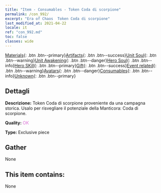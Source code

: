 ```yaml
---
title: "Item - Consumables - Token Coda di scorpione"
permalink: /con_992/
excerpt: "Era of Chaos  Token Coda di scorpione"
last_modified_at: 2021-04-22
locale: it
ref: "con_992.md"
toc: false
classes: wide
---
```

 [Materials](/ItemsIT/){: .btn .btn--primary}[Artifacts](/ItemsIT/Artifacts/){: .btn .btn--success}[Unit Soul](/ItemsIT/UnitSoul/){: .btn .btn--warning}[Unit Awakening](/ItemsIT/UnitAwakening/){: .btn .btn--danger}[Hero Soul](/ItemsIT/HeroSoul/){: .btn .btn--info}[Hero SKill](/ItemsIT/HeroSkill/){: .btn .btn--primary}[Gift](/ItemsIT/Gift/){: .btn .btn--success}[Event related](/ItemsIT/Events/){: .btn .btn--warning}[Avatars](/ItemsIT/Avatars/){: .btn .btn--danger}[Consumables](/ItemsIT/Consumables/){: .btn .btn--info}[Unknown](/ItemsIT/Unknown/){: .btn .btn--primary}

## Dettagli
 **Descrizione:** Token Coda di scorpione proveniente da una campagna storica. Usalo per risvegliare il potenziale della Manticora: Coda di scorpione.

 **Quality:** <span style="color: #DA70D6">OK</span>

 **Type:** Exclusive piece

## Gather

  None

## This item contains:

  None

